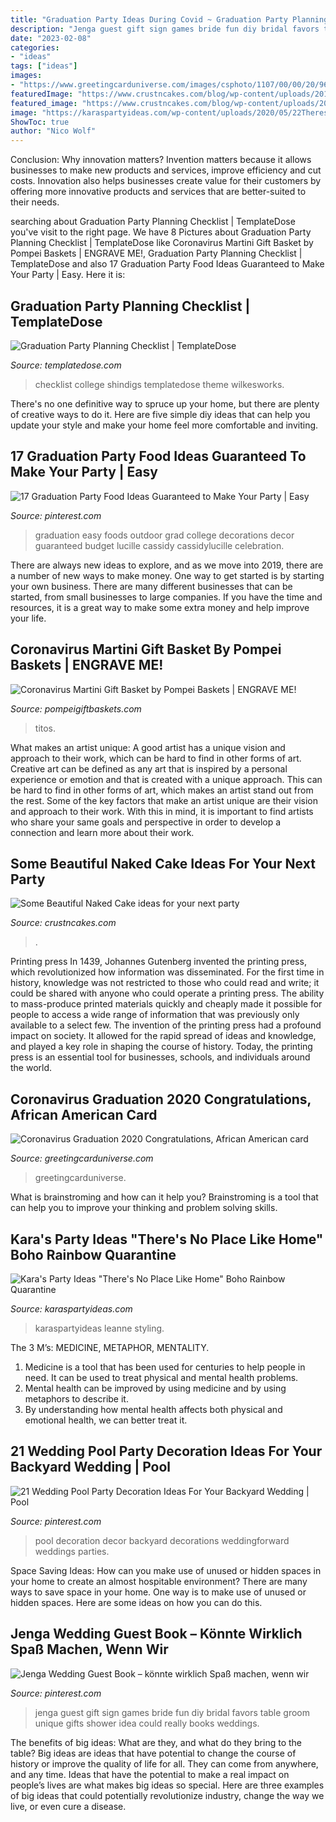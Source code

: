 ```yaml
---
title: "Graduation Party Ideas During Covid ~ Graduation Party Planning Checklist"
description: "Jenga guest gift sign games bride fun diy bridal favors table groom unique gifts shower idea could really books weddings"
date: "2023-02-08"
categories:
- "ideas"
tags: ["ideas"]
images:
- "https://www.greetingcarduniverse.com/images/csphoto/1107/00/00/20/96/23/1611668-1_3d.jpg"
featuredImage: "https://www.crustncakes.com/blog/wp-content/uploads/2019/09/6fc8b06371d394fc24a430d28bd12b2e.jpg"
featured_image: "https://www.crustncakes.com/blog/wp-content/uploads/2019/09/6fc8b06371d394fc24a430d28bd12b2e.jpg"
image: "https://karaspartyideas.com/wp-content/uploads/2020/05/22Theres-No-Place-Like-Home22-Boho-Rainbow-Quarantine-Party-via-Karas-Party-Ideas-KarasPartyIdeas.com9_.jpg"
ShowToc: true
author: "Nico Wolf"
---
```



Conclusion: Why innovation matters?
Invention matters because it allows businesses to make new products and services, improve efficiency and cut costs. Innovation also helps businesses create value for their customers by offering more innovative products and services that are better-suited to their needs.

	

		
searching about Graduation Party Planning Checklist | TemplateDose you've visit to the right page. We have 8 Pictures about Graduation Party Planning Checklist | TemplateDose like Coronavirus Martini Gift Basket by Pompei Baskets | ENGRAVE ME!, Graduation Party Planning Checklist | TemplateDose and also 17 Graduation Party Food Ideas Guaranteed to Make Your Party | Easy. Here it is:
		
    
## Graduation Party Planning Checklist | TemplateDose

<img loading=lazy src="http://templatedose.com/wp-content/uploads/2019/12/graduation-party-planning-checklist-5366be674fbd0981b054d6e3494c2591.jpg" onerror="this.onerror=null;this.src='https://tse1.mm.bing.net/th?id=OIP.UK-iK37vdY0UAyCPkCj9mwHaKf&amp;pid=15.1';" alt="Graduation Party Planning Checklist | TemplateDose">

_Source: templatedose.com_

>checklist college shindigs templatedose theme wilkesworks. 

	

There's no one definitive way to spruce up your home, but there are plenty of creative ways to do it. Here are five simple diy ideas that can help you update your style and make your home feel more comfortable and inviting.

    
## 17 Graduation Party Food Ideas Guaranteed To Make Your Party | Easy

<img loading=lazy src="https://i.pinimg.com/736x/df/f7/13/dff713ccbd07a1d968a5580e5eea10aa.jpg" onerror="this.onerror=null;this.src='https://tse4.mm.bing.net/th?id=OIP.SivJhjhFXXdn34baegAkDgHaLH&amp;pid=15.1';" alt="17 Graduation Party Food Ideas Guaranteed to Make Your Party | Easy">

_Source: pinterest.com_

>graduation easy foods outdoor grad college decorations decor guaranteed budget lucille cassidy cassidylucille celebration. 

	

There are always new ideas to explore, and as we move into 2019, there are a number of new ways to make money. One way to get started is by starting your own business. There are many different businesses that can be started, from small businesses to large companies. If you have the time and resources, it is a great way to make some extra money and help improve your life.

    
## Coronavirus Martini Gift Basket By Pompei Baskets | ENGRAVE ME!

<img loading=lazy src="https://pompeigiftbaskets.com/wp-content/uploads/2020/03/quarantini3-copy.png" onerror="this.onerror=null;this.src='https://tse4.mm.bing.net/th?id=OIP.VEoWUwauf_iSTP5v62ShMgHaJ4&amp;pid=15.1';" alt="Coronavirus Martini Gift Basket by Pompei Baskets | ENGRAVE ME!">

_Source: pompeigiftbaskets.com_

>titos. 

	

What makes an artist unique: A good artist has a unique vision and approach to their work, which can be hard to find in other forms of art.
Creative art can be defined as any art that is inspired by a personal experience or emotion and that is created with a unique approach. This can be hard to find in other forms of art, which makes an artist stand out from the rest. Some of the key factors that make an artist unique are their vision and approach to their work. With this in mind, it is important to find artists who share your same goals and perspective in order to develop a connection and learn more about their work.

    
## Some Beautiful Naked Cake Ideas For Your Next Party

<img loading=lazy src="https://www.crustncakes.com/blog/wp-content/uploads/2019/09/6fc8b06371d394fc24a430d28bd12b2e.jpg" onerror="this.onerror=null;this.src='https://tse1.mm.bing.net/th?id=OIP.0lWcAPrVbutsLb0pj5US2QHaKp&amp;pid=15.1';" alt="Some Beautiful Naked Cake ideas for your next party">

_Source: crustncakes.com_

>. 

	

Printing press
In 1439, Johannes Gutenberg invented the printing press, which revolutionized how information was disseminated. For the first time in history, knowledge was not restricted to those who could read and write; it could be shared with anyone who could operate a printing press. The ability to mass-produce printed materials quickly and cheaply made it possible for people to access a wide range of information that was previously only available to a select few.
The invention of the printing press had a profound impact on society. It allowed for the rapid spread of ideas and knowledge, and played a key role in shaping the course of history. Today, the printing press is an essential tool for businesses, schools, and individuals around the world.

    
## Coronavirus Graduation 2020 Congratulations, African American Card

<img loading=lazy src="https://www.greetingcarduniverse.com/images/csphoto/1107/00/00/20/96/23/1611668-1_3d.jpg" onerror="this.onerror=null;this.src='https://tse3.mm.bing.net/th?id=OIP.PJLg9RfR8vE_x95er-WEGgHaGw&amp;pid=15.1';" alt="Coronavirus Graduation 2020 Congratulations, African American card">

_Source: greetingcarduniverse.com_

>greetingcarduniverse. 

	

What is brainstroming and how can it help you?
Brainstroming is a tool that can help you to improve your thinking and problem solving skills.

    
## Kara&#039;s Party Ideas &quot;There&#039;s No Place Like Home&quot; Boho Rainbow Quarantine

<img loading=lazy src="https://karaspartyideas.com/wp-content/uploads/2020/05/22Theres-No-Place-Like-Home22-Boho-Rainbow-Quarantine-Party-via-Karas-Party-Ideas-KarasPartyIdeas.com9_.jpg" onerror="this.onerror=null;this.src='https://tse1.mm.bing.net/th?id=OIP.209m0Wsg0GiVjwJBxhPr8gHaLG&amp;pid=15.1';" alt="Kara&#039;s Party Ideas &quot;There&#039;s No Place Like Home&quot; Boho Rainbow Quarantine">

_Source: karaspartyideas.com_

>karaspartyideas leanne styling. 

	

The 3 M’s: MEDICINE, METAPHOR, MENTALITY.
1. Medicine is a tool that has been used for centuries to help people in need. It can be used to treat physical and mental health problems.
2. Mental health can be improved by using medicine and by using metaphors to describe it.
3. By understanding how mental health affects both physical and emotional health, we can better treat it.

    
## 21 Wedding Pool Party Decoration Ideas For Your Backyard Wedding | Pool

<img loading=lazy src="https://i.pinimg.com/originals/bf/1b/2b/bf1b2b644eba4a170a163200a62761c6.jpg" onerror="this.onerror=null;this.src='https://tse4.mm.bing.net/th?id=OIP.0Bvyt7EJj3_ntIEyauze-wHaLG&amp;pid=15.1';" alt="21 Wedding Pool Party Decoration Ideas For Your Backyard Wedding | Pool">

_Source: pinterest.com_

>pool decoration decor backyard decorations weddingforward weddings parties. 

	

Space Saving Ideas: How can you make use of unused or hidden spaces in your home to create an almost hospitable environment?
There are many ways to save space in your home. One way is to make use of unused or hidden spaces. Here are some ideas on how you can do this.

    
## Jenga Wedding Guest Book – Könnte Wirklich Spaß Machen, Wenn Wir

<img loading=lazy src="https://i.pinimg.com/736x/56/d4/38/56d438ff27e283fd81783dce2ecb2a3e.jpg" onerror="this.onerror=null;this.src='https://tse3.mm.bing.net/th?id=OIP.CgZmrBcMxxqQf4ajF70aQQHaLH&amp;pid=15.1';" alt="Jenga Wedding Guest Book – könnte wirklich Spaß machen, wenn wir">

_Source: pinterest.com_

>jenga guest gift sign games bride fun diy bridal favors table groom unique gifts shower idea could really books weddings. 

	

The benefits of big ideas: What are they, and what do they bring to the table?
Big ideas are ideas that have potential to change the course of history or improve the quality of life for all. They can come from anywhere, and any time. Ideas that have the potential to make a real impact on people’s lives are what makes big ideas so special. Here are three examples of big ideas that could potentially revolutionize industry, change the way we live, or even cure a disease.

